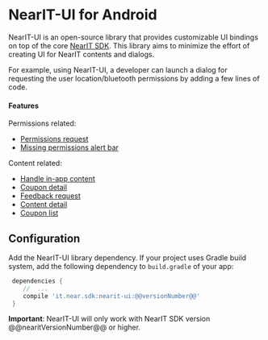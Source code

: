 # NearIT-UI for Android
NearIT-UI is an open-source library that provides customizable UI bindings on top of the core [NearIT SDK](https://github.com/nearit/Android-SDK).
This library aims to minimize the effort of creating UI for NearIT contents and dialogs.

For example, using NearIT-UI, a developer can launch a dialog for requesting the user location/bluetooth permissions by adding a few lines of code.

#### Features
Permissions related:
- [Permissions request](../PERMISSIONS.md)
- [Missing permissions alert bar](../PERMISSIONBAR.md)

Content related:
- [Handle in-app content](../NOTIFICATIONS.md)
- [Coupon detail](../COUPON.md)
- [Feedback request](../FEEDBACK.md)
- [Content detail](../CONTENT.md)
- [Coupon list](../COUPON_LIST.md)

## Configuration
Add the NearIT-UI library dependency. If your project uses Gradle build system, add the following dependency to `build.gradle` of your app:

```groovy
 dependencies {
    //  ...
    compile 'it.near.sdk:nearit-ui:@@versionNumber@@'
 }
```

**Important**: NearIT-UI will only work with NearIT SDK version @@nearitVersionNumber@@ or higher.